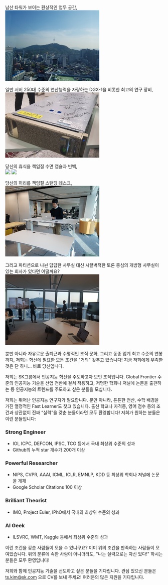남산 타워가 보이는 환상적인 업무 공간, <br>
<img src="https://github.com/SKTBrain/awesome-recruit/blob/master/20161013_150644.jpg" width="300">
<br>

일반 서버 250대 수준의 연산능력을 자랑하는 DGX-1을 비롯한 최고의 연구 장비, <br>
<img src="https://github.com/SKTBrain/awesome-recruit/blob/master/14713007_318099875227500_2006563244611974202_o.jpg" width="300">
<br>

당신의 휴식을 책임질 수면 캡슐과 빈백, <br>
<img src="https://github.com/SKTBrain/awesome-recruit/blob/master/20161013_150756.jpg" width="300">
<img src="https://github.com/SKTBrain/awesome-recruit/blob/master/20161013_150741.jpg" width="300">
<br>

당신의 허리를 책임질 스탠딩 데스크, <br>
<img src="https://github.com/SKTBrain/awesome-recruit/blob/master/20161013_160211.jpg" width="300">
<br>

그리고 파티션으로 나뉜 답답한 사무실 대신 시끌벅적한 토론 중심의 개방형 사무실이 있는 회사가 있다면 어떨까요? 
<br>
<img src="https://github.com/SKTBrain/awesome-recruit/blob/master/20161013_162108.jpg" width="300">
<br>

뿐만 아니라 자유로운 출퇴근과 수평적인 조직 문화, 그리고 동종 업계 최고 수준의 연봉까지, 저희는 혁신에 필요한 모든 조건을 "거의" 갖추고 있습니다! 지금 저희에게 부족한 것은 단 하나... 바로 당신입니다.

저희는 SK그룹에서 인공지능 혁신을 주도하고자 모인 조직입니다. Global Frontier 수준의 인공지능 기술을 산업 전반에 걸쳐 적용하고, 저명한 학회나 저널에 논문을 출판하는 등 인공지능의 트렌드를 주도하고 싶은 분들을 모십니다.

저희는 뛰어난 인공지능 연구자가 필요합니다. 뿐만 아니라, 튼튼한 전산, 수학 배경을 가진 열정적인 Fast Learner도 찾고 있습니다. 출신 학교나 자격증, 영어 점수 등의 조건과 상관없이 진짜 “실력”을 갖춘 분들이라면 모두 환영합니다! 저희가 원하는 분들은 이런 분들입니다:

### Strong Engineer
 - IOI, ICPC, DEFCON, IPSC, TCO 등에서 국내 최상위 수준의 성과
 - Github의 누적 star 개수가 200개 이상

### Powerful Researcher
 - NIPS, CVPR, AAAI, ICML, ICLR, EMNLP, KDD 등 최상위 학회나 저널에 논문을 게재
 - Google Scholar Citations 100 이상

### Brilliant Theorist
 - IMO, Project Euler, IPhO에서 국내외 최상위 수준의 성과

### AI Geek
 - ILSVRC, WMT, Kaggle 등에서 최상위 수준의 성과

이런 조건을 갖춘 사람들이 모을 수 있냐구요? 이미 위의 조건을 만족하는 사람들이 모여있습니다. 위의 분류에 속한 사람이 아니더라도, "나는 실력으로는 자신 있다!" 하시는 분들은 모두 환영입니다!

저희와 함께 인공지능 기술을 선도하고 싶은 분들을 기다립니다. 관심 있으신 분들은 ts.kim@sk.com 으로 CV를 보내 주세요! 여러분의 많은 지원을 기다립니다.
